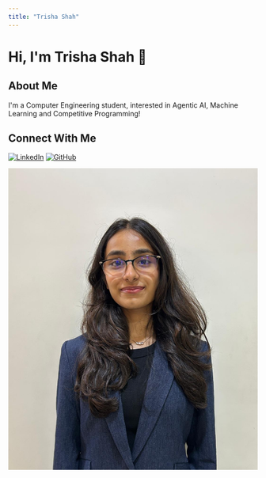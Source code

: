 ```yaml
---
title: "Trisha Shah"
---
```

# Hi, I'm Trisha Shah 👋

## About Me
I'm a Computer Engineering student, interested in Agentic AI, Machine Learning and Competitive Programming!

## Connect With Me
[![LinkedIn](https://img.shields.io/badge/LinkedIn-0077B5?style=for-the-badge&logo=linkedin&logoColor=white)](https://www.linkedin.com/in/trisha-k-shah/)
[![GitHub](https://img.shields.io/badge/GitHub-100000?style=for-the-badge&logo=github&logoColor=white)](https://github.com/trishaShah-web)

<img src="../images/introduction/trisha.jpg" alt="Trisha Shah">